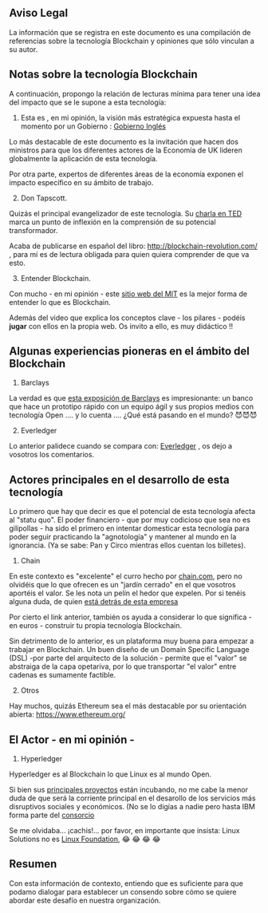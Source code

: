 ## Aviso Legal

La información que se registra en este documento es una compilación de referencias sobre la tecnología Blockchain y opiniones que sólo vinculan a su autor.


## Notas sobre la tecnología Blockchain

A continuación, propongo la relación de lecturas mínima para tener una idea del impacto que se le supone a esta tecnología:

1. Esta es , en mi opinión, la visión más estratégica expuesta hasta el momento por un Gobierno : [Gobierno Inglés](https://www.gov.uk/government/uploads/system/uploads/attachment_data/file/492972/gs-16-1-distributed-ledger-technology.pdf)

Lo más destacable de este documento es la invitación que hacen dos ministros para que los diferentes actores de la Economía de UK lideren globalmente la aplicación de esta tecnología.

Por otra parte, expertos de diferentes áreas de la economía exponen el impacto específico en su ámbito de trabajo.

2. Don Tapscott.

Quizás el principal evangelizador de este tecnología. Su [charla en TED](https://www.ted.com/talks/don_tapscott_how_the_blockchain_is_changing_money_and_business?language=es
) marca un punto de inflexión en la comprensión de su potencial transformador.

Acaba de publicarse en español del libro: http://blockchain-revolution.com/ , para mí es de lectura obligada para quien quiera comprender de que va esto.

3. Entender Blockchain.

Con mucho - en mi opinión - este [sitio web del MIT](http://blockchain.mit.edu/how-blockchain-works) es la mejor forma de entender lo que es Blockchain.

Además del video que explica los conceptos clave - los pilares - podéis **jugar** con ellos en la propia web. Os invito a ello, es muy didáctico !!

## Algunas experiencias pioneras en el ámbito del Blockchain

1. Barclays

La verdad es que [esta exposición de Barclays](https://www.youtube.com/watch?v=YIH4MJf6kH8) es impresionante: un banco que hace un prototipo rápido con un equipo ágil y sus propios medios con tecnología Open .... y lo cuenta .... ¿Qué está pasando en el mundo? :smiling_imp::smiling_imp::smiling_imp:

2. Everledger

Lo anterior palidece cuando se compara con: [Everledger](https://www.everledger.io/) , os dejo a vosotros los comentarios.

## Actores principales en el desarrollo de esta tecnología

Lo primero que hay que decir es que el potencial de esta tecnología afecta al "statu quo". El poder financiero - que por muy codicioso que sea no es gilipollas - ha sido el primero en intentar domesticar esta tecnología para poder seguir practicando la "agnotología" y mantener al mundo en la ignorancia. (Ya se sabe: Pan y Circo mientras ellos cuentan los billetes).

1. Chain

En este contexto es "excelente" el curro hecho por [chain.com](https://chain.com/), pero no olvidéis que lo que ofrecen es  un "jardín cerrado" en el que vosotros aportéis el valor. Se les nota un pelín el hedor que expelen. Por si tenéis alguna duda, de quien [está detrás de esta empresa](https://chain.com/press-releases/chain-raises-30-dollars-million-from-financial-industry-leaders/)

Por cierto el link anterior, también os ayuda a considerar lo que significa - en euros - construir tu propia tecnología Blockchain. 

Sin detrimento de lo anterior, es un plataforma muy buena para empezar a trabajar en Blockchain. Un buen diseño de un Domain Specific Language (DSL) -por parte del arquitecto de la solución - permite que el "valor" se abstraiga de la capa opetariva, por lo que transportar "el valor" entre cadenas es sumamente factible.

2. Otros

Hay muchos, quizás Ethereum sea el más destacable por su orientación abierta: https://www.ethereum.org/

## El Actor - en mi opinión -

1. Hyperledger

Hyperledger es al Blockchain lo que Linux es al mundo Open.

Si bien sus [principales proyectos](https://www.hyperledger.org/community/projects) están incubando, no me cabe la menor duda de que será la corriente principal en el desarollo de los servicios más disruptivos sociales y económicos. (No se lo digías a nadie pero hasta IBM forma parte del [consorcio](https://www.hyperledger.org/about/members)

Se me olvidaba... ¡cachis!... por favor, en importante que insista: Linux Solutions no es [Linux Foundation](https://www.linuxfoundation.org/), :joy: :joy: :joy: :joy: 

## Resumen

Con esta información de contexto, entiendo que es suficiente para que podamo dialogar para establecer un consendo sobre cómo se quiere abordar este desafío en nuestra organización.








